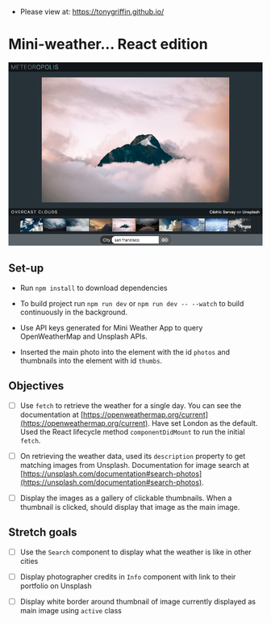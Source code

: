 - Please view at: https://tonygriffin.github.io/

# Mini-weather... React edition

![Screenshot](assets/meteoropolis.png)

## Set-up

- Run `npm install` to download dependencies

- To build project run `npm run dev` or `npm run dev -- --watch` to build continuously in the background.

- Use API keys generated for Mini Weather App to query OpenWeatherMap and Unsplash APIs.

- Inserted the main photo into the element with the id `photos` and thumbnails into the element with id `thumbs`.

## Objectives

- [ ] Use `fetch` to retrieve the weather for a single day. You can see the documentation at [https://openweathermap.org/current](https://openweathermap.org/current). Have set London as the default. Used the React lifecycle method `componentDidMount` to run the initial `fetch`.

- [ ] On retrieving the weather data, used its `description` property to get matching images from Unsplash. Documentation for image search at [https://unsplash.com/documentation#search-photos](https://unsplash.com/documentation#search-photos).

- [ ] Display the images as a gallery of clickable thumbnails. When a thumbnail is clicked, should display that image as the main image.

## Stretch goals

- [ ] Use the `Search` component to display what the weather is like in other cities

- [ ] Display photographer credits in `Info` component with link to their portfolio on Unsplash

- [ ] Display white border around thumbnail of image currently displayed as main image using `active` class
